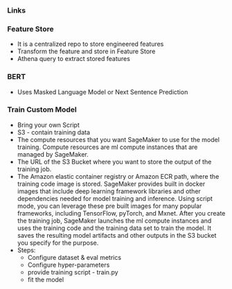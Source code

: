 ### Links

### Feature Store
* It is a centralized repo to store engineered features
* Transform the feature and store in Feature Store
* Athena query to extract stored features


### BERT
* Uses Masked Language Model or Next Sentence Prediction

### Train Custom Model
* Bring your own Script
* S3 - contain training data
* The compute resources that you want SageMaker to use for the model training. Compute resources are ml compute instances that are managed by SageMaker.
* The URL of the S3 Bucket where you want to store the output of the training job.
* The Amazon elastic container registry or Amazon ECR path, where the training code image is stored. SageMaker provides built in docker images that include deep learning framework libraries and other dependencies needed for model training and inference. Using script mode, you can leverage these pre built images for many popular frameworks, including TensorFlow, pyTorch, and Mxnet. After you create the training job, SageMaker launches the ml compute instances and uses the training code and the training data set to train the model. It saves the resulting model artifacts and other outputs in the S3 bucket you specify for the purpose.
* Steps:
  * Configure dataset & eval metrics
  * Configure hyper-parameters
  * provide training script - train.py
  * fit the model













